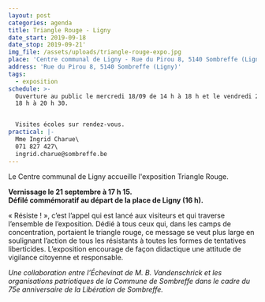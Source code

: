 ```yaml
---
layout: post
categories: agenda
title: Triangle Rouge - Ligny
date_start: 2019-09-18
date_stop: 2019-09-21'
img_file: /assets/uploads/triangle-rouge-expo.jpg
place: 'Centre communal de Ligny - Rue du Pirou 8, 5140 Sombreffe (Ligny)'
address: 'Rue du Pirou 8, 5140 Sombreffe (Ligny)'
tags:
  - exposition
schedule: >-
  Ouverture au public le mercredi 18/09 de 14 h à 18 h et le vendredi 20/09 de
  18 h à 20 h 30.


  Visites écoles sur rendez-vous.
practical: |-
  Mme Ingrid Charue\
  071 827 427\
  ingrid.charue@sombreffe.be
---
```

Le Centre communal de Ligny accueille l'exposition Triangle Rouge.

**Vernissage le 21 septembre à 17 h 15.** \
**Défilé commémoratif au départ de la place de Ligny (16 h).**

« Résiste ! », c’est l’appel qui est lancé aux visiteurs et qui traverse l’ensemble de l’exposition. Dédié à tous ceux qui, dans les camps de concentration, portaient le triangle rouge, ce message se veut plus large en soulignant l’action de tous les résistants à toutes les formes de tentatives liberticides. L’exposition encourage de façon didactique une attitude de vigilance citoyenne et responsable.

_Une collaboration entre l’Échevinat de M. B. Vandenschrick et les organisations patriotiques de la Commune de Sombreffe dans le cadre du 75e anniversaire de la Libération de Sombreffe._
